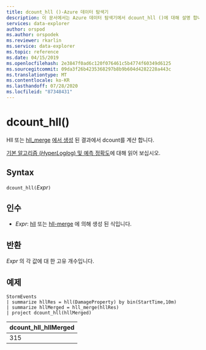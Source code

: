 ```yaml
---
title: dcount_hll ()-Azure 데이터 탐색기
description: 이 문서에서는 Azure 데이터 탐색기에서 dcount_hll ()에 대해 설명 합니다.
services: data-explorer
author: orspod
ms.author: orspodek
ms.reviewer: rkarlin
ms.service: data-explorer
ms.topic: reference
ms.date: 04/15/2019
ms.openlocfilehash: 2e3847f0ad6c120f076461c5b4774f60349d6125
ms.sourcegitcommit: 09da3f26b4235368297b8b9b604d4282228a443c
ms.translationtype: MT
ms.contentlocale: ko-KR
ms.lasthandoff: 07/28/2020
ms.locfileid: "87348431"
---
```

# <a name="dcount_hll"></a>dcount_hll()

Hll 또는 [hll_merge](hll-merge-aggfunction.md) [에서 생성](hll-aggfunction.md) 된 결과에서 dcount를 계산 합니다.

[기본 알고리즘 (*H*yper*L*og*l*og) 및 예측 정확도](dcount-aggfunction.md#estimation-accuracy)에 대해 읽어 보십시오.

## <a name="syntax"></a>Syntax

`dcount_hll(`*Expr*`)`

## <a name="arguments"></a>인수

* *Expr*: [hll](hll-aggfunction.md) 또는 [hll-merge](hll-merge-aggfunction.md) 에 의해 생성 된 식입니다.

## <a name="returns"></a>반환

*Expr* 의 각 값에 대 한 고유 개수입니다.

## <a name="examples"></a>예제

<!-- csl: https://help.kusto.windows.net:443/Samples -->
```kusto
StormEvents
| summarize hllRes = hll(DamageProperty) by bin(StartTime,10m)
| summarize hllMerged = hll_merge(hllRes)
| project dcount_hll(hllMerged)
```

|dcount_hll_hllMerged|
|---|
|315|
